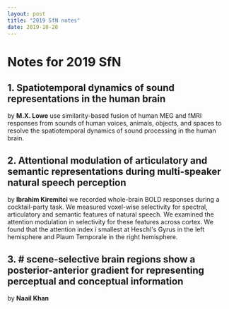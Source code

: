 ```yaml
---
layout: post
title: "2019 SfN notes"
date: 2019-10-28
---
```


# Notes for 2019 SfN
## 1. Spatiotemporal dynamics of sound representations in the human brain
by **M.X. Lowe**
use similarity-based fusion of human MEG and fMRI responses from sounds of human voices, animals, objects, and spaces to resolve the spatiotemporal dynamics of sound processing in the human brain.

## 2. Attentional modulation of articulatory and semantic representations during multi-speaker natural speech perception
by **Ibrahim Kiremitci**
we recorded whole-brain BOLD responses during a cocktail-party task. We measured voxel-wise selectivity for spectral, articulatory and semantic features of natural speech. We examined the attention modulation in selectivity for these features across cortex. We found that the attention index i smallest at Heschl's Gyrus in the left hemisphere and Plaum Temporale in the right hemisphere.

## 3. # scene-selective brain regions show a posterior-anterior gradient for representing perceptual and conceptual information
by **Naail Khan**

